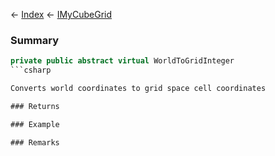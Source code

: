 ← [Index](Api-Index) ← [IMyCubeGrid](VRage.Game.ModAPI.Ingame.IMyCubeGrid)

### Summary

```csharp
private public abstract virtual WorldToGridInteger
```csharp

Converts world coordinates to grid space cell coordinates

### Returns

### Example

### Remarks

